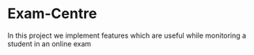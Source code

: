 # Exam-Centre
In this project we implement features which are useful while monitoring a student in an online exam
